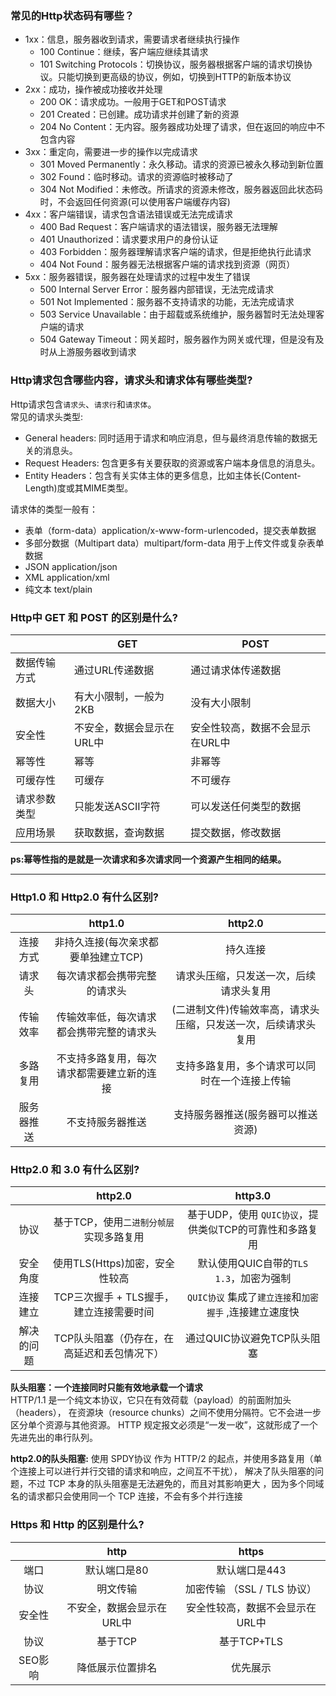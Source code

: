 ### 常见的Http状态码有哪些？

- 1xx：信息，服务器收到请求，需要请求者继续执行操作
    - 100 Continue：继续，客户端应继续其请求
    - 101 Switching Protocols：切换协议，服务器根据客户端的请求切换协议。只能切换到更高级的协议，例如，切换到HTTP的新版本协议
- 2xx：成功，操作被成功接收并处理
    - 200 OK：请求成功。一般用于GET和POST请求
    - 201 Created：已创建。成功请求并创建了新的资源
    - 204 No Content：无内容。服务器成功处理了请求，但在返回的响应中不包含内容
- 3xx：重定向，需要进一步的操作以完成请求
    - 301 Moved Permanently：永久移动。请求的资源已被永久移动到新位置
    - 302 Found：临时移动。请求的资源临时被移动了
    - 304 Not Modified：未修改。所请求的资源未修改，服务器返回此状态码时，不会返回任何资源(可以使用客户端缓存内容)
- 4xx：客户端错误，请求包含语法错误或无法完成请求
    - 400 Bad Request：客户端请求的语法错误，服务器无法理解
    - 401 Unauthorized：请求要求用户的身份认证
    - 403 Forbidden：服务器理解请求客户端的请求，但是拒绝执行此请求
    - 404 Not Found：服务器无法根据客户端的请求找到资源（网页）
- 5xx：服务器错误，服务器在处理请求的过程中发生了错误
    - 500 Internal Server Error：服务器内部错误，无法完成请求
    - 501 Not Implemented：服务器不支持请求的功能，无法完成请求
    - 503 Service Unavailable：由于超载或系统维护，服务器暂时无法处理客户端的请求
    - 504 Gateway Timeout：网关超时，服务器作为网关或代理，但是没有及时从上游服务器收到请求

### Http请求包含哪些内容，请求头和请求体有哪些类型?

Http请求包含`请求头`、`请求行`和`请求体`。  
常见的请求头类型:

- General headers: 同时适用于请求和响应消息，但与最终消息传输的数据无关的消息头。
- Request Headers: 包含更多有关要获取的资源或客户端本身信息的消息头。
- Entity Headers：包含有关实体主体的更多信息，比如主体长(Content-Length)度或其MIME类型。

请求体的类型一般有：

- 表单（form-data）application/x-www-form-urlencoded，提交表单数据
- 多部分数据（Multipart data）multipart/form-data 用于上传文件或复杂表单数据
- JSON application/json
- XML application/xml
- 纯文本 text/plain

### Http中 GET 和 POST 的区别是什么?

|        | GET            | POST              |
|--------|----------------|-------------------|
| 数据传输方式 | 通过URL传递数据      | 通过请求体传递数据         |
| 数据大小   | 有大小限制，一般为2KB   | 没有大小限制            |
| 安全性    | 不安全，数据会显示在URL中 | 安全性较高，数据不会显示在URL中 |
| 幂等性    | 幂等             | 非幂等               |
| 可缓存性   | 可缓存            | 不可缓存              |
| 请求参数类型 | 只能发送ASCII字符    | 可以发送任何类型的数据       |
| 应用场景   | 获取数据，查询数据      | 提交数据，修改数据         |

**ps:幂等性指的是就是一次请求和多次请求同一个资源产生相同的结果。**

---

### Http1.0 和 Http2.0 有什么区别?

|       |        http1.0        |             http2.0              |
|:-----:|:---------------------:|:--------------------------------:|
| 连接方式  | 非持久连接(每次亲求都要单独建立TCP)  |               持久连接               |
|  请求头  |    每次请求都会携带完整的请求头     |       请求头压缩，只发送一次，后续请求头复用        |
| 传输效率  | 传输效率低，每次请求都会携带完整的请求头  | (二进制文件)传输效率高，请求头压缩，只发送一次，后续请求头复用 |
| 多路复用  | 不支持多路复用，每次请求都需要建立新的连接 |     支持多路复用，多个请求可以同时在一个连接上传输      |
| 服务器推送 |       不支持服务器推送        |        支持服务器推送(服务器可以推送资源)        |

### Http2.0 和 3.0 有什么区别?

|       |         http2.0          |              http3.0               |
|:-----:|:------------------------:|:----------------------------------:|
|  协议   |  基于TCP，使用`二进制分帧层`实现多路复用  | 基于UDP，使用 `QUIC协议`，提供类似TCP的可靠性和多路复用 |
| 安全角度  |   使用TLS(Https)加密，安全性较高   |     默认使用QUIC自带的`TLS 1.3`，加密为强制     |
| 连接建立  | TCP三次握手 + TLS握手，建立连接需要时间 | `QUIC协议` 集成了`建立连接`和`加密握手` ,连接建立速度快 |
| 解决的问题 | TCP队头阻塞（仍存在，在高延迟和丢包情况下）  |         通过QUIC协议避免TCP队头阻塞          |

**队头阻塞：一个连接同时只能有效地承载一个请求**  
HTTP/1.1 是一个纯文本协议，它只在有效荷载（payload）的前面附加头（headers），
在资源块（resource chunks）之间不使用分隔符。它不会进一步区分单个资源与其他资源。
HTTP 规定报文必须是“一发一收”，这就形成了一个先进先出的串行队列。

**http2.0的队头阻塞:** 使用 SPDY协议 作为 HTTP/2 的起点，并使用多路复用（单个连接上可以进行并行交错的请求和响应，之间互不干扰），
解决了队头阻塞的问题，不过 TCP 本身的队头阻塞是无法避免的，而且对其影响更大 ，因为多个同域名的请求都只会使用同一个 TCP
连接，不会有多个并行连接

### Https 和 Http 的区别是什么?

|       |      http      |        https        |
|:-----:|:--------------:|:-------------------:|
|  端口   |    默认端口是80     |      默认端口是443       |
|  协议   |      明文传输      | 加密传输 （SSL / TLS 协议） |
|  安全性  | 不安全，数据会显示在URL中 |  安全性较高，数据不会显示在URL中  |
|  协议   |     基于TCP      |      基于TCP+TLS      |
| SEO影响 |    降低展示位置排名    |        优先展示         |
